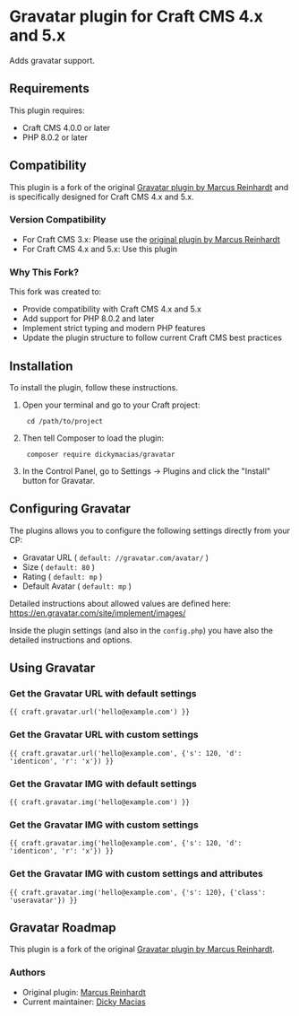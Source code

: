 # Gravatar plugin for Craft CMS 4.x and 5.x

Adds gravatar support. 

## Requirements

This plugin requires:
- Craft CMS 4.0.0 or later
- PHP 8.0.2 or later

## Compatibility

This plugin is a fork of the original [Gravatar plugin by Marcus Reinhardt](https://github.com/noxify/craft-gravatar) and is specifically designed for Craft CMS 4.x and 5.x.

### Version Compatibility
- For Craft CMS 3.x: Please use the [original plugin by Marcus Reinhardt](https://github.com/noxify/craft-gravatar)
- For Craft CMS 4.x and 5.x: Use this plugin

### Why This Fork?
This fork was created to:
- Provide compatibility with Craft CMS 4.x and 5.x
- Add support for PHP 8.0.2 and later
- Implement strict typing and modern PHP features
- Update the plugin structure to follow current Craft CMS best practices

## Installation

To install the plugin, follow these instructions.

1. Open your terminal and go to your Craft project:

        cd /path/to/project

2. Then tell Composer to load the plugin:

        composer require dickymacias/gravatar

3. In the Control Panel, go to Settings → Plugins and click the "Install" button for Gravatar.

## Configuring Gravatar

The plugins allows you to configure the following settings directly from your CP:

* Gravatar URL ( `default: //gravatar.com/avatar/` )
* Size ( `default: 80` )
* Rating ( `default: mp` )
* Default Avatar ( `default: mp` )

Detailed instructions about allowed values are defined here: https://en.gravatar.com/site/implement/images/

Inside the plugin settings (and also in the `config.php`) you have also the detailed instructions and options.


## Using Gravatar

### Get the Gravatar URL with default settings

```twig
{{ craft.gravatar.url('hello@example.com') }}
```

### Get the Gravatar URL with custom settings

```twig
{{ craft.gravatar.url('hello@example.com', {'s': 120, 'd': 'identicon', 'r': 'x'}) }}
```

### Get the Gravatar IMG with default settings

```twig
{{ craft.gravatar.img('hello@example.com') }}
```

### Get the Gravatar IMG with custom settings

```twig
{{ craft.gravatar.img('hello@example.com', {'s': 120, 'd': 'identicon', 'r': 'x'}) }}
```

### Get the Gravatar IMG with custom settings and attributes

```twig
{{ craft.gravatar.img('hello@example.com', {'s': 120}, {'class': 'useravatar'}) }}
```

## Gravatar Roadmap

This plugin is a fork of the original [Gravatar plugin by Marcus Reinhardt](https://github.com/noxify/craft-gravatar).

### Authors
- Original plugin: [Marcus Reinhardt](https://github.com/noxify)
- Current maintainer: [Dicky Macias](https://github.com/DickyMacias)
